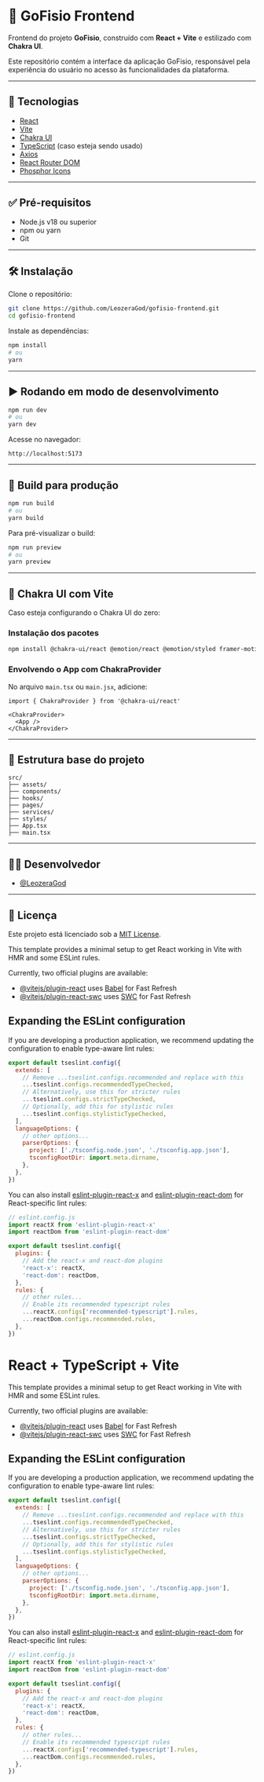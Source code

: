 # 🧠 GoFisio Frontend

Frontend do projeto **GoFisio**, construído com **React + Vite** e estilizado com **Chakra UI**.

Este repositório contém a interface da aplicação GoFisio, responsável pela experiência do usuário no acesso às funcionalidades da plataforma.

---

## 🚀 Tecnologias

- [React](https://reactjs.org/)
- [Vite](https://vitejs.dev/)
- [Chakra UI](https://chakra-ui.com/)
- [TypeScript](https://www.typescriptlang.org/) (caso esteja sendo usado)
- [Axios](https://axios-http.com/)
- [React Router DOM](https://reactrouter.com/)
- [Phosphor Icons](https://phosphoricons.com/)

---

## ✅ Pré-requisitos

- Node.js v18 ou superior
- npm ou yarn
- Git

---

## 🛠️ Instalação

Clone o repositório:

```bash
git clone https://github.com/LeozeraGod/gofisio-frontend.git
cd gofisio-frontend
```

Instale as dependências:

```bash
npm install
# ou
yarn
```

---

## ▶️ Rodando em modo de desenvolvimento

```bash
npm run dev
# ou
yarn dev
```

Acesse no navegador:

```
http://localhost:5173
```

---

## 🧪 Build para produção

```bash
npm run build
# ou
yarn build
```

Para pré-visualizar o build:

```bash
npm run preview
# ou
yarn preview
```

---

## 🎨 Chakra UI com Vite

Caso esteja configurando o Chakra UI do zero:

### Instalação dos pacotes

```bash
npm install @chakra-ui/react @emotion/react @emotion/styled framer-motion
```

### Envolvendo o App com ChakraProvider

No arquivo `main.tsx` ou `main.jsx`, adicione:

```tsx
import { ChakraProvider } from '@chakra-ui/react'

<ChakraProvider>
  <App />
</ChakraProvider>
```

---

## 📁 Estrutura base do projeto

```
src/
├── assets/
├── components/
├── hooks/
├── pages/
├── services/
├── styles/
├── App.tsx
├── main.tsx
```

---

## 👨‍💻 Desenvolvedor

- [@LeozeraGod](https://github.com/LeozeraGod)

---

## 📃 Licença

Este projeto está licenciado sob a [MIT License](LICENSE).







This template provides a minimal setup to get React working in Vite with HMR and some ESLint rules.

Currently, two official plugins are available:

- [@vitejs/plugin-react](https://github.com/vitejs/vite-plugin-react/blob/main/packages/plugin-react/README.md) uses [Babel](https://babeljs.io/) for Fast Refresh
- [@vitejs/plugin-react-swc](https://github.com/vitejs/vite-plugin-react-swc) uses [SWC](https://swc.rs/) for Fast Refresh

## Expanding the ESLint configuration

If you are developing a production application, we recommend updating the configuration to enable type-aware lint rules:

```js
export default tseslint.config({
  extends: [
    // Remove ...tseslint.configs.recommended and replace with this
    ...tseslint.configs.recommendedTypeChecked,
    // Alternatively, use this for stricter rules
    ...tseslint.configs.strictTypeChecked,
    // Optionally, add this for stylistic rules
    ...tseslint.configs.stylisticTypeChecked,
  ],
  languageOptions: {
    // other options...
    parserOptions: {
      project: ['./tsconfig.node.json', './tsconfig.app.json'],
      tsconfigRootDir: import.meta.dirname,
    },
  },
})
```

You can also install [eslint-plugin-react-x](https://github.com/Rel1cx/eslint-react/tree/main/packages/plugins/eslint-plugin-react-x) and [eslint-plugin-react-dom](https://github.com/Rel1cx/eslint-react/tree/main/packages/plugins/eslint-plugin-react-dom) for React-specific lint rules:

```js
// eslint.config.js
import reactX from 'eslint-plugin-react-x'
import reactDom from 'eslint-plugin-react-dom'

export default tseslint.config({
  plugins: {
    // Add the react-x and react-dom plugins
    'react-x': reactX,
    'react-dom': reactDom,
  },
  rules: {
    // other rules...
    // Enable its recommended typescript rules
    ...reactX.configs['recommended-typescript'].rules,
    ...reactDom.configs.recommended.rules,
  },
})
```



# React + TypeScript + Vite

This template provides a minimal setup to get React working in Vite with HMR and some ESLint rules.

Currently, two official plugins are available:

- [@vitejs/plugin-react](https://github.com/vitejs/vite-plugin-react/blob/main/packages/plugin-react/README.md) uses [Babel](https://babeljs.io/) for Fast Refresh
- [@vitejs/plugin-react-swc](https://github.com/vitejs/vite-plugin-react-swc) uses [SWC](https://swc.rs/) for Fast Refresh

## Expanding the ESLint configuration

If you are developing a production application, we recommend updating the configuration to enable type-aware lint rules:

```js
export default tseslint.config({
  extends: [
    // Remove ...tseslint.configs.recommended and replace with this
    ...tseslint.configs.recommendedTypeChecked,
    // Alternatively, use this for stricter rules
    ...tseslint.configs.strictTypeChecked,
    // Optionally, add this for stylistic rules
    ...tseslint.configs.stylisticTypeChecked,
  ],
  languageOptions: {
    // other options...
    parserOptions: {
      project: ['./tsconfig.node.json', './tsconfig.app.json'],
      tsconfigRootDir: import.meta.dirname,
    },
  },
})
```

You can also install [eslint-plugin-react-x](https://github.com/Rel1cx/eslint-react/tree/main/packages/plugins/eslint-plugin-react-x) and [eslint-plugin-react-dom](https://github.com/Rel1cx/eslint-react/tree/main/packages/plugins/eslint-plugin-react-dom) for React-specific lint rules:

```js
// eslint.config.js
import reactX from 'eslint-plugin-react-x'
import reactDom from 'eslint-plugin-react-dom'

export default tseslint.config({
  plugins: {
    // Add the react-x and react-dom plugins
    'react-x': reactX,
    'react-dom': reactDom,
  },
  rules: {
    // other rules...
    // Enable its recommended typescript rules
    ...reactX.configs['recommended-typescript'].rules,
    ...reactDom.configs.recommended.rules,
  },
})
```
